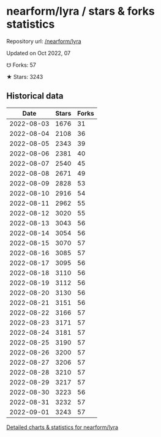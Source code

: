 # nearform/lyra / stars & forks statistics

Repository url: [/nearform/lyra](https://github.com/nearform/lyra)

Updated on Oct 2022, 07

☋ Forks: 57

★ Stars: 3243

## Historical data
| Date | Stars | Forks |
|------|-------|-------|
| 2022-08-03 | 1676 | 31 | 
| 2022-08-04 | 2108 | 36 | 
| 2022-08-05 | 2343 | 39 | 
| 2022-08-06 | 2381 | 40 | 
| 2022-08-07 | 2540 | 45 | 
| 2022-08-08 | 2671 | 49 | 
| 2022-08-09 | 2828 | 53 | 
| 2022-08-10 | 2916 | 54 | 
| 2022-08-11 | 2962 | 55 | 
| 2022-08-12 | 3020 | 55 | 
| 2022-08-13 | 3043 | 56 | 
| 2022-08-14 | 3054 | 56 | 
| 2022-08-15 | 3070 | 57 | 
| 2022-08-16 | 3085 | 57 | 
| 2022-08-17 | 3095 | 56 | 
| 2022-08-18 | 3110 | 56 | 
| 2022-08-19 | 3112 | 56 | 
| 2022-08-20 | 3130 | 56 | 
| 2022-08-21 | 3151 | 56 | 
| 2022-08-22 | 3166 | 57 | 
| 2022-08-23 | 3171 | 57 | 
| 2022-08-24 | 3181 | 57 | 
| 2022-08-25 | 3190 | 57 | 
| 2022-08-26 | 3200 | 57 | 
| 2022-08-27 | 3206 | 57 | 
| 2022-08-28 | 3210 | 57 | 
| 2022-08-29 | 3217 | 57 | 
| 2022-08-30 | 3223 | 56 | 
| 2022-08-31 | 3232 | 57 | 
| 2022-09-01 | 3243 | 57 | 


[Detailed charts & statistics for nearform/lyra](https://reviewgithub.com/rep/nearform/lyra)
